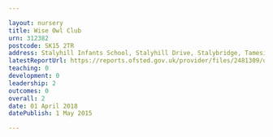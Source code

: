 ```yaml
---

layout: nursery
title: Wise Owl Club
urn: 312382
postcode: SK15 2TR
address: Stalyhill Infants School, Stalyhill Drive, Stalybridge, Tameside, SK15 2TR
latestReportUrl: https://reports.ofsted.gov.uk/provider/files/2481309/urn/312382.pdf
teaching: 0
development: 0
leadership: 2
outcomes: 0
overall: 2
date: 01 April 2018 
datePublish: 1 May 2015

---
```

